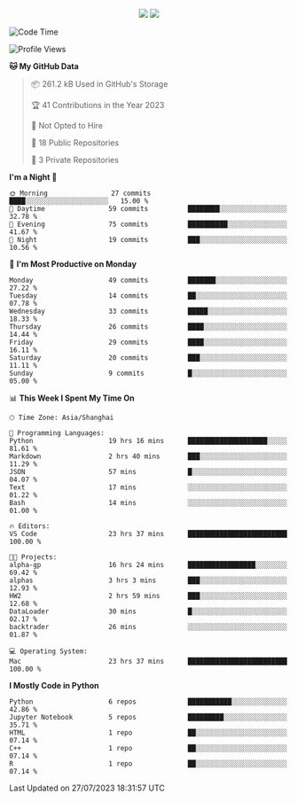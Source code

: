 <p align="center">
    <img src = "https://github-readme-stats.vercel.app/api?username=Zheng-Yi-git&show_icons=true&theme=yeblu&hide_border=true&count_private=true">
    <img src = "https://github-readme-stats.vercel.app/api/top-langs/?username=Zheng-Yi-git&hide=html,css&theme=yeblu&layout=compact&hide_border=true&count_private=true&langs_count=8">
</p>

<!--START_SECTION:waka-->
![Code Time](http://img.shields.io/badge/Code%20Time-592%20hrs%2022%20mins-blue)

![Profile Views](http://img.shields.io/badge/Profile%20Views-2-blue)

**🐱 My GitHub Data** 

> 📦 261.2 kB Used in GitHub's Storage 
 > 
> 🏆 41 Contributions in the Year 2023
 > 
> 🚫 Not Opted to Hire
 > 
> 📜 18 Public Repositories 
 > 
> 🔑 3 Private Repositories 
 > 
**I'm a Night 🦉** 

```text
🌞 Morning                27 commits          ████░░░░░░░░░░░░░░░░░░░░░   15.00 % 
🌆 Daytime                59 commits          ████████░░░░░░░░░░░░░░░░░   32.78 % 
🌃 Evening                75 commits          ██████████░░░░░░░░░░░░░░░   41.67 % 
🌙 Night                  19 commits          ███░░░░░░░░░░░░░░░░░░░░░░   10.56 % 
```
📅 **I'm Most Productive on Monday** 

```text
Monday                   49 commits          ███████░░░░░░░░░░░░░░░░░░   27.22 % 
Tuesday                  14 commits          ██░░░░░░░░░░░░░░░░░░░░░░░   07.78 % 
Wednesday                33 commits          █████░░░░░░░░░░░░░░░░░░░░   18.33 % 
Thursday                 26 commits          ████░░░░░░░░░░░░░░░░░░░░░   14.44 % 
Friday                   29 commits          ████░░░░░░░░░░░░░░░░░░░░░   16.11 % 
Saturday                 20 commits          ███░░░░░░░░░░░░░░░░░░░░░░   11.11 % 
Sunday                   9 commits           █░░░░░░░░░░░░░░░░░░░░░░░░   05.00 % 
```


📊 **This Week I Spent My Time On** 

```text
🕑︎ Time Zone: Asia/Shanghai

💬 Programming Languages: 
Python                   19 hrs 16 mins      ████████████████████░░░░░   81.61 % 
Markdown                 2 hrs 40 mins       ███░░░░░░░░░░░░░░░░░░░░░░   11.29 % 
JSON                     57 mins             █░░░░░░░░░░░░░░░░░░░░░░░░   04.07 % 
Text                     17 mins             ░░░░░░░░░░░░░░░░░░░░░░░░░   01.22 % 
Bash                     14 mins             ░░░░░░░░░░░░░░░░░░░░░░░░░   01.00 % 

🔥 Editors: 
VS Code                  23 hrs 37 mins      █████████████████████████   100.00 % 

🐱‍💻 Projects: 
alpha-gp                 16 hrs 24 mins      █████████████████░░░░░░░░   69.42 % 
alphas                   3 hrs 3 mins        ███░░░░░░░░░░░░░░░░░░░░░░   12.93 % 
HW2                      2 hrs 59 mins       ███░░░░░░░░░░░░░░░░░░░░░░   12.68 % 
DataLoader               30 mins             █░░░░░░░░░░░░░░░░░░░░░░░░   02.17 % 
backtrader               26 mins             ░░░░░░░░░░░░░░░░░░░░░░░░░   01.87 % 

💻 Operating System: 
Mac                      23 hrs 37 mins      █████████████████████████   100.00 % 
```

**I Mostly Code in Python** 

```text
Python                   6 repos             ███████████░░░░░░░░░░░░░░   42.86 % 
Jupyter Notebook         5 repos             █████████░░░░░░░░░░░░░░░░   35.71 % 
HTML                     1 repo              ██░░░░░░░░░░░░░░░░░░░░░░░   07.14 % 
C++                      1 repo              ██░░░░░░░░░░░░░░░░░░░░░░░   07.14 % 
R                        1 repo              ██░░░░░░░░░░░░░░░░░░░░░░░   07.14 % 
```




 Last Updated on 27/07/2023 18:31:57 UTC
<!--END_SECTION:waka-->
